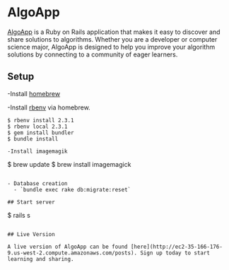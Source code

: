 # AlgoApp

[AlgoApp](http://ec2-35-166-176-9.us-west-2.compute.amazonaws.com/posts) is a Ruby on Rails application that makes it easy to discover and share solutions to algorithms. Whether you are a developer or computer science major, AlgoApp is designed to help you improve your algorithm solutions by connecting to a community of eager learners.

## Setup

-Install [homebrew](https://brew.sh/)

-Install [rbenv](https://github.com/rbenv/rbenv#homebrew-on-mac-os-x) via homebrew.

```
$ rbenv install 2.3.1
$ rbenv local 2.3.1
$ gem install bundler
$ bundle install

-Install imagemagik

```
$ brew update
$ brew install imagemagick
```

- Database creation
  - `bundle exec rake db:migrate:reset`

## Start server

```
$ rails s
```

## Live Version

A live version of AlgoApp can be found [here](http://ec2-35-166-176-9.us-west-2.compute.amazonaws.com/posts). Sign up today to start learning and sharing.

